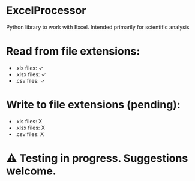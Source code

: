 # ExcelProcessor
Python library to work with Excel. Intended primarily for scientific analysis

# Read from file extensions: 
- .xls files: ✓
- .xlsx files: ✓
- .csv files: ✓

# Write to file extensions (pending): 
- .xls files: X
- .xlsx files: X
- .csv files: X

# ⚠ Testing in progress. Suggestions welcome. 


